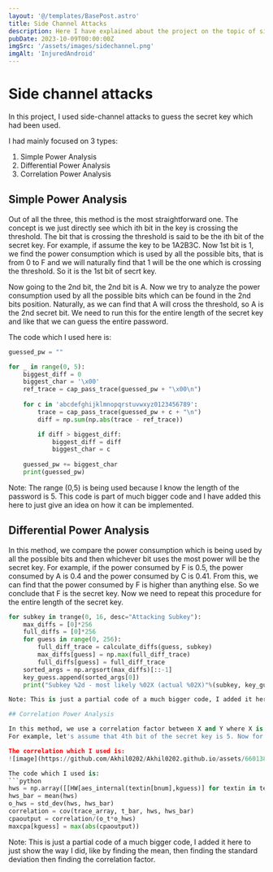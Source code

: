 ```yaml
---
layout: '@/templates/BasePost.astro'
title: Side Channel Attacks
description: Here I have explained about the project on the topic of side channel attacks on hardware devices.
pubDate: 2023-10-09T00:00:00Z
imgSrc: '/assets/images/sidechannel.png'
imgAlt: 'InjuredAndroid'
---
```


# Side channel attacks

In this project, I used side-channel attacks to guess the secret key which had been used.

I had mainly focused on 3 types:
1) Simple Power Analysis
2) Differential Power Analysis
3) Correlation Power Analysis

## Simple Power Analysis

Out of all the three, this method is the most straightforward one. The concept is we just directly see which ith bit in the key is crossing the threshold. The bit that is crossing the threshold is said to be the ith bit of the secret key. For example, if assume the key to be 1A2B3C. Now 1st bit is 1, we find the power consumption which is used by all the possible bits, that is from 0 to F and we will naturally find that 1 will be the one which is crossing the threshold. So it is the 1st bit of secrt key. 

Now going to the 2nd bit, the 2nd bit is A. Now we try to analyze the power consumption used by all the possible bits which can be found in the 2nd bits position. Naturally, as we can find that A will cross the threshold, so A is the 2nd secret bit. We need to run this for the entire length of the secret key and like that we can guess the entire password.

The code which I used here is:
```python
guessed_pw = ""

for _ in range(0, 5):  
    biggest_diff = 0
    biggest_char = '\x00'
    ref_trace = cap_pass_trace(guessed_pw + "\x00\n")
    
    for c in 'abcdefghijklmnopqrstuvwxyz0123456789': 
        trace = cap_pass_trace(guessed_pw + c + "\n")
        diff = np.sum(np.abs(trace - ref_trace))

        if diff > biggest_diff:
            biggest_diff = diff
            biggest_char = c
            
    guessed_pw += biggest_char
    print(guessed_pw)
```

Note: The range (0,5) is being used because I know the length of the password is 5. This code is part of much bigger code and I have added this here to just give an idea on how it can  be implemented. 

## Differential Power Analysis

In this method, we compare the power consumption which is being used by all the possible bits and then whichever bit uses the most power will be the secret key.
For example, if the power consumed by F is 0.5, the power consumed by A is 0.4 and the power consumed by C is 0.41. From this, we can find that the power consumed by F is higher than anything else. So we conclude that F is the secret key. Now we need to repeat this procedure for the entire length of the secret key.

```python
for subkey in trange(0, 16, desc="Attacking Subkey"):
    max_diffs = [0]*256
    full_diffs = [0]*256
    for guess in range(0, 256):
        full_diff_trace = calculate_diffs(guess, subkey)
        max_diffs[guess] = np.max(full_diff_trace)
        full_diffs[guess] = full_diff_trace
    sorted_args = np.argsort(max_diffs)[::-1]
    key_guess.append(sorted_args[0])
    print("Subkey %2d - most likely %02X (actual %02X)"%(subkey, key_guess[subkey], known_key[subkey]))

Note: This is just a partial code of a much bigger code, I added it here to just show the way I did

## Correlation Power Analysis

In this method, we use a correlation factor between X and Y where X is the bits that we guess and Y is the power consumption traces.
For example, let's assume that 4th bit of the secret key is 5. Now for the 4th bit of the secret key we make an array of values which it can take, that is from 0 to F. This array is nothing but X and Y tells about how much power consumption is taken by each of them (0-F). Now using this array of X and Y it finds which bit in the X array has the most positive correlation factor with the value present in Y. In our example, as we assumed the 4th bit is 5, we will observe that 5 will have the most positive correlation factor as compared to any other from 0 to F.

The correlation which I used is:
![image](https://github.com/Akhil0202/Akhil0202.github.io/assets/66013822/a2e07d7a-2db0-4221-9800-b04d3ee3e787)

The code which I used is:
```python
hws = np.array([[HW[aes_internal(textin[bnum],kguess)] for textin in textin_array]]).transpose()
hws_bar = mean(hws)
o_hws = std_dev(hws, hws_bar)
correlation = cov(trace_array, t_bar, hws, hws_bar)
cpaoutput = correlation/(o_t*o_hws)
maxcpa[kguess] = max(abs(cpaoutput))
```

Note: This is just a partial code of a much bigger code, I added it here to just show the way I did, like by finding the mean, then finding the standard deviation then finding the correlation factor.


